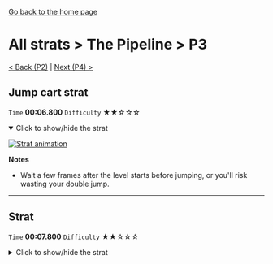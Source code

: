 [Go back to the home page](https://github.com/Doublevil/scbspeedrun)

# All strats > The Pipeline > P3

[< Back (P2)](https://github.com/Doublevil/scbspeedrun/blob/main/levels/all_lvl/P/P2.md) | [Next (P4) >](https://github.com/Doublevil/scbspeedrun/blob/main/levels/all_lvl/P/P4.md)

## Jump cart strat

`Time` **00:06.800** `Difficulty` ★★☆☆☆
<details open>
  <summary>Click to show/hide the strat</summary>

  [![Strat animation](https://github.com/Doublevil/scbspeedrun/blob/main/media/levels/P/P3_JumpStrat.webp)](https://github.com/Doublevil/scbspeedrun/blob/main/media/levels/P/P3_JumpStrat.mp4?raw=true)

  **Notes**
  - Wait a few frames after the level starts before jumping, or you'll risk wasting your double jump.
</details>

---
## Strat

`Time` **00:07.800** `Difficulty` ★★☆☆☆
<details>
  <summary>Click to show/hide the strat</summary>

  [![Strat animation](https://github.com/Doublevil/scbspeedrun/blob/main/media/levels/P/P3_Strat.webp)](https://github.com/Doublevil/scbspeedrun/blob/main/media/levels/P/P3_Strat.mp4?raw=true)
</details>
